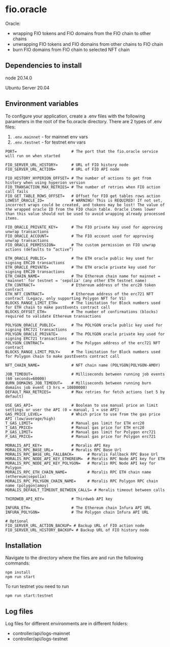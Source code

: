 # fio.oracle
Oracle:
- wrapping FIO tokens and FIO domains from the FIO chain to other chains
- unwrapping FIO tokens and FIO domains from other chains to FIO chain
- burn FIO domains from FIO chain to selected NFT chain

## Dependencies to install

node 20.14.0

Ubuntu Server 20.04

## Environment variables

To configure your application, create a .env files with the following parameters in the root of the fio.oracle directory.
There are 2 types of .env files:
1) `.env.mainnet` - for mainnet env vars
2) `.env.testnet` - for testnet env vars

```
PORT=                        # The port that the fio.oracle service will run on when started

FIO_SERVER_URL_HISTORY=      # URL of FIO history node
FIO_SERVER_URL_ACTION=       # URL of FIO API node

FIO_HISTORY_HYPERION_OFFSET= # The number of actions to get from history when using hyperion version
FIO_TRANSACTION_MAX_RETRIES= # The number of retries when FIO action call fails
FIO_GET_TABLE_ROWS_OFFSET=   # Offset for FIO get tables rows action
LOWEST_ORACLE_ID=            # WARNING! This is REQUIRED! If not set, incorrect wraps could be created, and tokens may be lost! The value of the wrapped oracle ID from the FIO chain table. Oracle items lower than this value should not be used to avoid wrapping already processed items.

FIO_ORACLE_PRIVATE_KEY=      # The FIO private key used for approving unwrap transactions
FIO_ORACLE_ACCOUNT=          # The FIO account used for approving unwrap transactions
FIO_ORACLE_PERMISSION=       # The custom permission on FIO unwrap actions (defaults to “active”)

ETH_ORACLE_PUBLIC=           # The ETH oracle public key used for signing ERC20 transactions
ETH_ORACLE_PRIVATE=          # The ETH oracle private key used for signing ERC20 transactions
ETH_CHAIN_NAME=              # The Ethereum chain name for mainnet = 'mainnet' for testnet = 'sepolia' (any other ETH testnet name)
ETH_CONTRACT=                # Ethereum address of the erc20 token contract
ETH_NFT_CONTRACT=            # Ethereum address of the erc721 NFT contract (Legacy, only supporting Polygon NFT for V1)
BLOCKS_RANGE_LIMIT_ETH=      # The limitation for Block numbers used for ETH chain to make pastEvents contract call
BLOCKS_OFFSET_ETH=           # The number of confirmations (blocks) required to validate Ethereum transactions 

POLYGON_ORACLE_PUBLIC=       # The POLYGON oracle public key used for signing ERC721 transactions
POLYGON_ORACLE_PRIVATE=      # The POLYGON oracle private key used for signing ERC721 transactions
POLYGON_CONTRACT=            # The Polygon address of the erc721 NFT contract
BLOCKS_RANGE_LIMIT_POLY=     # The limitation for Block numbers used for Polygon chain to make pastEvents contract call

NFT_CHAIN_NAME=              # NFT chain name (POLYGON|POLYGON-AMOY)

JOB_TIMEOUT=                 # Milliseconds between running job events (60 seconds=60000)
BURN_DOMAINS_JOB_TIMEOUT=    # Milliseconds between running burn domains job event (3 hrs = 10800000)
DEFAULT_MAX_RETRIES=         # Max retries for fetch actions (set 5 by default)

USE_GAS_API=                 # Boolean to use manual price an limit settings or user the API (0 = manual, 1 = use API)
GAS_PRICE_LEVEL=             # Which price to use from the gas price API (low/average/high)
T_GAS_LIMIT=                 # Manual gas limit for ETH erc20
T_GAS_PRICE=                 # Manual gas price for ETH erc20
P_GAS_LIMIT=                 # Manual gas limit for Polygon erc721
P_GAS_PRICE=                 # Manual gas price for Polygon erc721

MORALIS_API_KEY=             # Moralis API Key
MORALIS_RPC_BASE_URL=        # Moralis RPC Base Url
MORALIS_RPC_BASE_URL_FALLBACK=      # Moralis Fallback RPC Base Url
MORALIS_RPC_NODE_API_KEY_ETHEREUM=  # Moralis RPC Node API key for ETH
MORALIS_RPC_NODE_API_KEY_POLYGON=   # Moralis RPC Node API key for Polygon
MORALIS_RPC_ETH_CHAIN_NAME=         # Moralis RPC ETH chain name (ethereum|sepolia)
MORALIS_RPC_POLYGON_CHAIN_NAME=     # Moralis RPC Polygon RPC chain name (polygon|amoy)
MORALIS_DEFAULT_TIMEOUT_BETWEEN_CALLS= # Moralis timeout between calls

THIRDWEB_API_KEY=            # Thirdweb API key

INFURA_ETH=                  # The Ethereum chain Infura API URL
INFURA_POLYGON=              # The Polygon chain Infura API URL

# Optional
FIO_SERVER_URL_ACTION_BACKUP= # Backup URL of FIO action node
FIO_SERVER_URL_HISTORY_BACKUP= # Backup URL of FIO history node
```

## Installation

Navigate to the directory where the files are and run the following commands:

```
npm install
npm run start
```

To run testnet you need to run
```
npm run start:testnet
```

## Log files

Log files for different environments are in different folders:
- controller/api/logs-mainnet
- controller/api/logs-testnet
